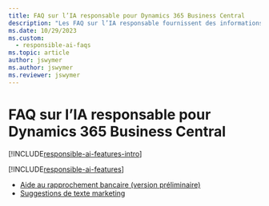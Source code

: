 ```yaml
---
title: FAQ sur l’IA responsable pour Dynamics 365 Business Central
description: "Les FAQ sur l’IA responsable fournissent des informations sur la technologie d’IA utilisée dans Business\_Central, ainsi que des considérations et des détails clés sur la façon dont l’IA est utilisée, comment elle a été testée et évaluée, ainsi que toute limitation spécifique."
ms.date: 10/29/2023
ms.custom:
  - responsible-ai-faqs
ms.topic: article
author: jswymer
ms.author: jswymer
ms.reviewer: jswymer
---
```


# FAQ sur l’IA responsable pour Dynamics 365 Business Central

[!INCLUDE[responsible-ai-features-intro](includes/responsible-ai-intro.md)]

[!INCLUDE[responsible-ai-features](includes/responsible-ai-features.md)]

- [Aide au rapprochement bancaire (version préliminaire)](faqs-bank-reconciliation.md)
- [Suggestions de texte marketing](faqs-marketing-text.md)
